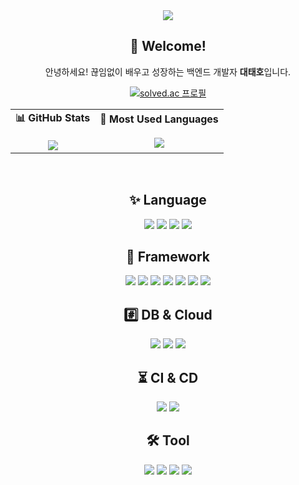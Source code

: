 <div align="center">

<!-- 헤더 이미지 -->
<img src="https://capsule-render.vercel.app/api?type=soft&color=0:accbee,100:e7f0fd&height=250&section=header&text=Welcome%20to%20Taeho's%20GitHub!%20😊&fontSize=40"/>

<br/>

## 👋 Welcome!

안녕하세요! 끊임없이 배우고 성장하는 백엔드 개발자 **대태호**입니다.

[![solved.ac 프로필](http://mazassumnida.wtf/api/generate_badge?boj=dlwl1)](https://solved.ac/eun07213)

<!-- GitHub Stats + Most Used Languages 좌우 배치 -->
<table>
  <tr>
    <td align="center">
      <strong>📊 GitHub Stats</strong><br/><br/>
      <img src="https://github-readme-stats.vercel.app/api?username=JohnTH0&show_icons=true&theme=default" />
    </td>
    <td align="center">
      <strong>📌 Most Used Languages</strong><br/><br/>
      <img src="https://github-readme-stats.vercel.app/api/top-langs/?username=JohnTH0&layout=compact&theme=default" />
    </td>
  </tr>
</table>


<br/>

## ✨ Language

<img src="https://img.shields.io/badge/Java-007396?style=flat-square&logo=OpenJDK&logoColor=white"/>
<img src="https://img.shields.io/badge/Python-3776AB?style=flat-square&logo=Python&logoColor=white"/>
<img src="https://img.shields.io/badge/JPA-007396?style=flat-square&logo=Hibernate&logoColor=white"/>
<img src="https://img.shields.io/badge/JDBC-007396?style=flat-square&logo=Java&logoColor=white"/>

## 🔧 Framework

<img src="https://img.shields.io/badge/Spring-6DB33F?style=flat-square&logo=Spring&logoColor=white"/>
<img src="https://img.shields.io/badge/Spring Boot-6DB33F?style=flat-square&logo=Spring%20Boot&logoColor=white"/>
<img src="https://img.shields.io/badge/MyBatis-000000?style=flat-square&logo=MyBatis&logoColor=white"/>
<img src="https://img.shields.io/badge/flask-%23000.svg?style=flat-square&logo=flask&logoColor=white"/>
<img src="https://img.shields.io/badge/django-%23092E20.svg?style=flat-square&logo=django&logoColor=white"/>
<img src="https://img.shields.io/badge/DJANGO-REST-ff1709?style=flat-square&logo=django&logoColor=white&color=ff1709&labelColor=gray"/>
<img src="https://img.shields.io/badge/FastAPI-005571?style=flat-square&logo=fastapi"/>

## :hash: DB & Cloud

<img src="https://img.shields.io/badge/MySQL-4479A1?style=flat-square&logo=MySQL&logoColor=white"/>
<img src="https://img.shields.io/badge/MariaDB-003545?style=flat-square&logo=mariadb&logoColor=white"/>
<img src="https://img.shields.io/badge/Amazon%20S3-FF9900?style=flat-square&logo=amazons3&logoColor=white"/>

## :hourglass_flowing_sand: CI & CD

<img src="https://img.shields.io/badge/docker-%230db7ed.svg?style=flat-square&logo=docker&logoColor=white"/>
<img src="https://img.shields.io/badge/github%20actions-%232671E5.svg?style=flat-square&logo=githubactions&logoColor=white"/>

## 🛠️ Tool

<img src="https://img.shields.io/badge/IntelliJIDEA-000000.svg?style=flat-square&logo=intellij-idea&logoColor=white"/>
<img src="https://img.shields.io/badge/Visual%20Studio%20Code-0078d7.svg?style=flat-square&logo=visual-studio-code&logoColor=white"/>
<img src="https://img.shields.io/badge/Slack-4A154B?style=flat-square&logo=Slack&logoColor=white"/>
<img src="https://img.shields.io/badge/Notion-000000?style=flat-square&logo=Notion&logoColor=white"/>
</div>
